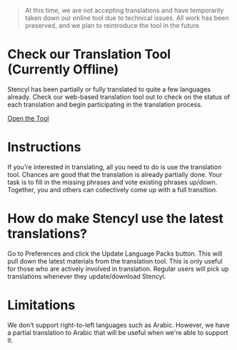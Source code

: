 > At this time, we are not accepting translations and have temporarily taken down our online tool due to technical issues. All work has been preserved, and we plan to reintroduce the tool in the future.

 

# Check our Translation Tool (Currently Offline)

Stencyl has been partially or fully translated to quite a few languages already. Check our web-based translation tool out to check on the status of each translation and begin participating in the translation process.

[Open the Tool](http://www.stencyl.com/translate/)

 

# Instructions

If you're interested in translating, all you need to do is use the translation tool. Chances are good that the translation is already partially done. Your task is to fill in the missing phrases and vote existing phrases up/down. Together, you and others can collectively come up with a full transltion.

 

# How do make Stencyl use the latest translations?

Go to Preferences and click the Update Language Packs button. This will pull down the latest materials from the translation tool. This is only useful for those who are actively involved in translation. Regular users will pick up translations whenever they update/download Stencyl.

 

# Limitations

We don't support right-to-left languages such as Arabic. However, we have a partial translation to Arabic that will be useful when we're able to support it.
